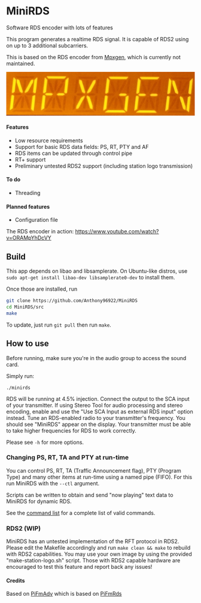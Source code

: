 # MiniRDS
Software RDS encoder with lots of features

This program generates a realtime RDS signal. It is capable of RDS2 using on up to 3 additional subcarriers.

This is based on the RDS encoder from [Mpxgen](https://github.com/Anthony96922/mpxgen), which is currently not maintained.

![MiniRDS on Eton/Tecsun](doc/mpxgen.jpg)

#### Features
- Low resource requirements
- Support for basic RDS data fields: PS, RT, PTY and AF
- RDS items can be updated through control pipe
- RT+ support
- Preliminary untested RDS2 support (including station logo transmission)

#### To do
- Threading

#### Planned features
- Configuration file

The RDS encoder in action: https://www.youtube.com/watch?v=ORAMpYhDcVY

## Build
This app depends on libao and libsamplerate. On Ubuntu-like distros, use `sudo apt-get install libao-dev libsamplerate0-dev` to install them.

Once those are installed, run
```sh
git clone https://github.com/Anthony96922/MiniRDS
cd MiniRDS/src
make
```

To update, just run `git pull` then run `make`.

## How to use
Before running, make sure you're in the audio group to access the sound card.

Simply run:
```
./minirds
```
RDS will be running at 4.5% injection. Connect the output to the SCA input of your transmitter. If using Stereo Tool for audio processing and stereo encoding, enable and use the "Use SCA Input as external RDS input" option instead. Tune an RDS-enabled radio to your transmitter's frequency. You should see "MiniRDS" appear on the display. Your transmitter must be able to take higher frequencies for RDS to work correctly.

Please see `-h` for more options.

### Changing PS, RT, TA and PTY at run-time
You can control PS, RT, TA (Traffic Announcement flag), PTY (Program Type) and many other items at run-time using a named pipe (FIFO). For this run MiniRDS with the `--ctl` argument.

Scripts can be written to obtain and send "now playing" text data to MiniRDS for dynamic RDS.

See the [command list](doc/command_list.md) for a complete list of valid commands.

### RDS2 (WIP)
MiniRDS has an untested implementation of the RFT protocol in RDS2. Please edit the Makefile accordingly and run `make clean && make` to rebuild with RDS2 capabilities. You may use your own image by using the provided "make-station-logo.sh" script. Those with RDS2 capable hardware are encouraged to test this feature and report back any issues!

#### Credits
Based on [PiFmAdv](https://github.com/miegl/PiFmAdv) which is based on [PiFmRds](https://github.com/ChristopheJacquet/PiFmRds)
